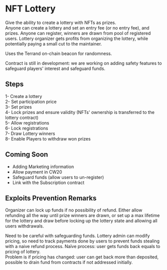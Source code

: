 # NFT Lottery 

Give the ability to create a lottery with NFTs as prizes.  
Anyone can create a lottery and set an entry fee (or no entry fee), and prizes. Anyone can register, winners are drawn from pool of registered users. 
Lottery organizer gets profits from organizing the lottery, while potentially paying a small cut to the maintainer.  

Uses the Terrand on-chain beacon for randomness. 

Contract is still in development: we are working on adding safety features to safeguard players' interest and safeguard funds.  

## Steps 

1- Create a lottery  
2- Set participation price  
3- Set prizes   
4- Lock prizes and ensure validity (NFTs' ownership is transferred to the lottery contract)    
5- Allow registrations   
6- Lock registrations  
7- Draw Lottery winners   
8- Enable Players to withdraw won prizes  


## Coming Soon  
- Adding Marketing information  
- Allow payment in CW20 
- Safeguard funds (allow users to un-register)
- Link with the Subscription contract  

## Exploits Prevention Remarks  
Organizer can lock up funds if no possibility of refund. Either allow refunding all the way until prize winners are drawn, or set up a max lifetime for the lottery and draw before locking up the lottery state and allowing all users withdrawals.

Need to be careful with safeguarding funds. Lottery admin can modify pricing, so need to track payments done by users to prevent funds stealing with a naive refund process. 
Naïve process: user gets funds back equals to pricing of lottery.   
Problem is if pricing has changed: user can get back more than deposited, possible to drain fund from contracts if not addressed initially. 



